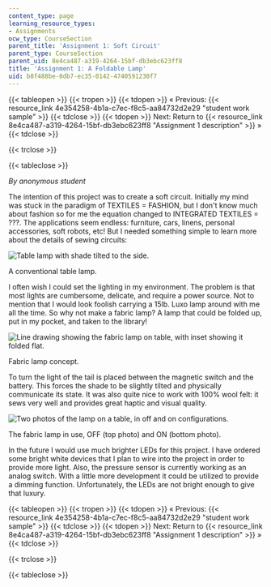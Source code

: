 ```yaml
---
content_type: page
learning_resource_types:
- Assignments
ocw_type: CourseSection
parent_title: 'Assignment 1: Soft Circuit'
parent_type: CourseSection
parent_uid: 8e4ca487-a319-4264-15bf-db3ebc623ff8
title: 'Assignment 1: A Foldable Lamp'
uid: b8f488be-0db7-ec35-0142-4740591230f7
---
```


{{< tableopen >}}
{{< tropen >}}
{{< tdopen >}}
« Previous: {{< resource_link 4e354258-4b1a-c7ec-f8c5-aa84732d2e29 "student work sample" >}}
{{< tdclose >}}
{{< tdopen >}}
Next: Return to {{< resource_link 8e4ca487-a319-4264-15bf-db3ebc623ff8 "Assignment 1 description" >}} »
{{< tdclose >}}

{{< trclose >}}

{{< tableclose >}}

_By anonymous student_

The intention of this project was to create a soft circuit. Initially my mind was stuck in the paradigm of TEXTILES = FASHION, but I don't know much about fashion so for me the equation changed to INTEGRATED TEXTILES = ???. The applications seem endless: furniture, cars, linens, personal accessories, soft robots, etc! But I needed something simple to learn more about the details of sewing circuits:

![Table lamp with shade tilted to the side.](/courses/media-arts-and-sciences/mas-962-special-topics-new-textiles-spring-2010/assignments-and-projects/soft-circuit/assignment-1-a-foldable-lamp/lamp_1.gif)

A conventional table lamp.

I often wish I could set the lighting in my environment. The problem is that most lights are cumbersome, delicate, and require a power source. Not to mention that I would look foolish carrying a 15lb. Luxo lamp around with me all the time. So why not make a fabric lamp? A lamp that could be folded up, put in my pocket, and taken to the library!

![Line drawing showing the fabric lamp on table, with inset showing it folded flat.](/courses/media-arts-and-sciences/mas-962-special-topics-new-textiles-spring-2010/assignments-and-projects/soft-circuit/assignment-1-a-foldable-lamp/proj1_diagram.gif)

Fabric lamp concept.

To turn the light of the tail is placed between the magnetic switch and the battery. This forces the shade to be slightly tilted and physically communicate its state. It was also quite nice to work with 100% wool felt: it sews very well and provides great haptic and visual quality.

![Two photos of the lamp on a table, in off and on configurations.](/courses/media-arts-and-sciences/mas-962-special-topics-new-textiles-spring-2010/assignments-and-projects/soft-circuit/assignment-1-a-foldable-lamp/light_library.jpg)

The fabric lamp in use, OFF (top photo) and ON (bottom photo).

In the future I would use much brighter LEDs for this project. I have ordered some bright white devices that I plan to wire into the project in order to provide more light. Also, the pressure sensor is currently working as an analog switch. With a little more development it could be utilized to provide a dimming function. Unfortunately, the LEDs are not bright enough to give that luxury.

{{< tableopen >}}
{{< tropen >}}
{{< tdopen >}}
« Previous: {{< resource_link 4e354258-4b1a-c7ec-f8c5-aa84732d2e29 "student work sample" >}}
{{< tdclose >}}
{{< tdopen >}}
Next: Return to {{< resource_link 8e4ca487-a319-4264-15bf-db3ebc623ff8 "Assignment 1 description" >}} »
{{< tdclose >}}

{{< trclose >}}

{{< tableclose >}}